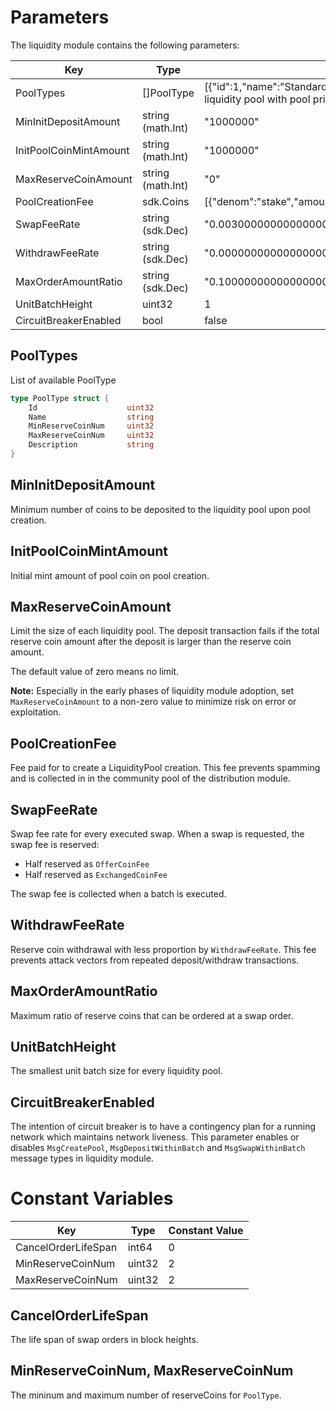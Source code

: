 <!-- order: 8 -->

 # Parameters

The liquidity module contains the following parameters:

Key                    | Type             | Example
---------------------- | ---------------- | -------------------------------------------------------------------------------------------------------------------
PoolTypes              | []PoolType            | [{"id":1,"name":"StandardLiquidityPool","min_reserve_coin_num":2,"max_reserve_coin_num":2,"description":"Standard liquidity pool with pool price function X/Y, ESPM constraint, and two kinds of reserve coins"}]
MinInitDepositAmount   | string (math.Int)      | "1000000"
InitPoolCoinMintAmount | string (math.Int)      | "1000000"
MaxReserveCoinAmount   | string (math.Int)      | "0"
PoolCreationFee        | sdk.Coins             | [{"denom":"stake","amount":"40000000"}]
SwapFeeRate            | string (sdk.Dec)      | "0.003000000000000000"
WithdrawFeeRate        | string (sdk.Dec)      | "0.000000000000000000"
MaxOrderAmountRatio    | string (sdk.Dec)      | "0.100000000000000000"
UnitBatchHeight        | uint32                | 1
CircuitBreakerEnabled  | bool                  | false

## PoolTypes

List of available PoolType

```go
type PoolType struct {
    Id                    uint32
    Name                  string
    MinReserveCoinNum     uint32
    MaxReserveCoinNum     uint32
    Description           string
}
```

## MinInitDepositAmount

Minimum number of coins to be deposited to the liquidity pool upon pool creation.

## InitPoolCoinMintAmount

Initial mint amount of pool coin on pool creation.

## MaxReserveCoinAmount

Limit the size of each liquidity pool. The deposit transaction fails if the total reserve coin amount after the deposit is larger than the reserve coin amount. 

The default value of zero means no limit. 

**Note:** Especially in the early phases of liquidity module adoption, set `MaxReserveCoinAmount` to a non-zero value to minimize risk on error or exploitation.

## PoolCreationFee

Fee paid for to create a LiquidityPool creation. This fee prevents spamming and is collected in in the community pool of the distribution module. 

## SwapFeeRate

Swap fee rate for every executed swap. When a swap is requested, the swap fee is reserved: 

- Half reserved as `OfferCoinFee`
- Half reserved as `ExchangedCoinFee`

The swap fee is collected when a batch is executed. 

## WithdrawFeeRate

Reserve coin withdrawal with less proportion by `WithdrawFeeRate`. This fee prevents attack vectors from repeated deposit/withdraw transactions. 

## MaxOrderAmountRatio

Maximum ratio of reserve coins that can be ordered at a swap order.

## UnitBatchHeight

The smallest unit batch size for every liquidity pool.

## CircuitBreakerEnabled

The intention of circuit breaker is to have a contingency plan for a running network which maintains network liveness. This parameter enables or disables `MsgCreatePool`, `MsgDepositWithinBatch` and `MsgSwapWithinBatch` message types in liquidity module.
# Constant Variables

Key                 | Type   | Constant Value
------------------- | ------ | --------------
CancelOrderLifeSpan | int64  | 0
MinReserveCoinNum   | uint32 | 2
MaxReserveCoinNum   | uint32 | 2

## CancelOrderLifeSpan

The life span of swap orders in block heights.

## MinReserveCoinNum, MaxReserveCoinNum

The mininum and maximum number of reserveCoins for `PoolType`.
